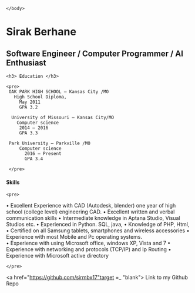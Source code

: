 <!DOCTYPE html>

<html>

<head>
    <title>Profile</title>
    </head>


<body>
    

    
    
    </body>

   <h1> Sirak Berhane </h1>
   <h2> Software Engineer / Computer Programmer / AI Enthusiast               </h2>
    
    <h3> Education </h3>
    
    <pre>                   
     OAK PARK HIGH SCHOOL – Kansas City /MO
       High School Diploma, 
         May 2011      
         GPA 3.2

      University of Missouri – Kansas City/MO 
        Computer science
         2014 – 2016         
         GPA 3.3
                                                  
     Park University – Parkville /MO
         Computer science 
           2016 – Present  
           GPA 3.4                               
    
     </pre>


   <h4>   Skills </h4>
    
    <pre>

•	Excellent Experience with CAD (Autodesk, blender) one year of high    school (college level) engineering CAD.
•	Excellent written and verbal communication skills 
•	Intermediate knowledge in Aptana Studio, Visual Studios etc. 
•	Experienced in Python. SQL, java,
•	Knowledge of PHP, Html, 
•	Certified on all Samsung tablets, smartphones and wireless accessories 
•	Experience with most Mobile and Pc operating systems.  
•	Experience with using Microsoft office, windows XP, Vista and 7
•	Experience with networking and protocols (TCP/IP) and Ip Routing 
•	Experience with Microsoft active directory 

    </pre>
    
<a href="https://github.com/sirmbx17"target =_ "blank">  Link to my Github Repo </a>
    
    
    
</html>
